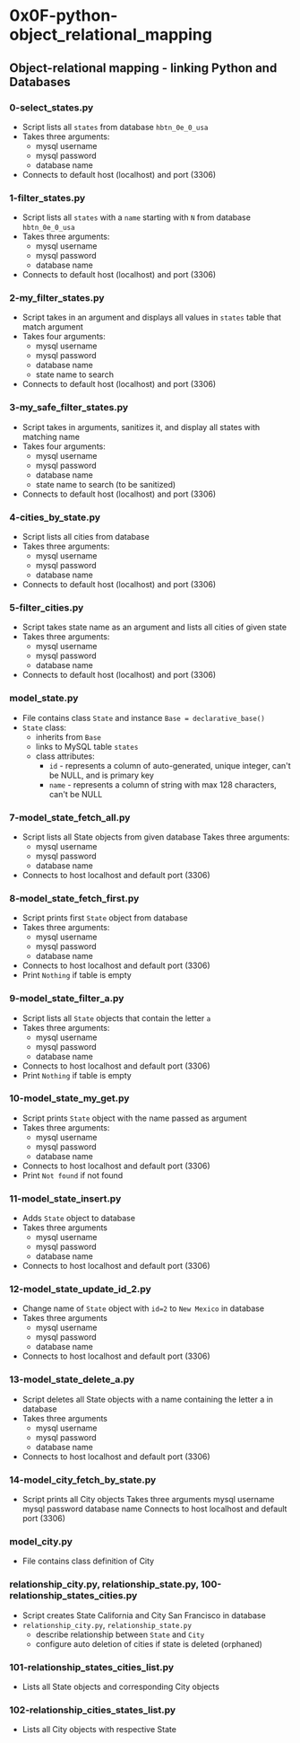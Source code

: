 # 0x0F-python-object_relational_mapping

## Object-relational mapping - linking Python and Databases
### 0-select_states.py
* Script lists all `states` from database `hbtn_0e_0_usa`
* Takes three arguments:
  * mysql username
  * mysql password
  * database name
* Connects to default host (localhost) and port (3306)

### 1-filter_states.py
* Script lists all `states` with a `name` starting with `N` from database `hbtn_0e_0_usa`
* Takes three arguments:
  * mysql username
  * mysql password
  * database name
* Connects to default host (localhost) and port (3306)

### 2-my_filter_states.py
* Script takes in an argument and displays all values in `states` table that match argument
* Takes four arguments:
  * mysql username
  * mysql password
  * database name
  * state name to search
* Connects to default host (localhost) and port (3306)

### 3-my_safe_filter_states.py
* Script takes in arguments, sanitizes it, and display all states with matching name
* Takes four arguments:
  * mysql username
  * mysql password
  * database name
  * state name to search (to be sanitized) 
* Connects to default host (localhost) and port (3306)

### 4-cities_by_state.py
* Script lists all cities from database
* Takes three arguments:
  * mysql username
  * mysql password
  * database name
* Connects to default host (localhost) and port (3306)

### 5-filter_cities.py
* Script takes state name as an argument and lists all cities of given state
* Takes three arguments:
  * mysql username
  * mysql password
  * database name
* Connects to default host (localhost) and port (3306)

### model_state.py
* File contains class `State` and instance `Base = declarative_base()`
* `State` class:
  * inherits from `Base`
  * links to MySQL table `states`
  * class attributes:
    * `id` - represents a column of auto-generated, unique integer, can't be NULL, and is primary key
    * `name` - represents a column of string with max 128 characters, can't be NULL

### 7-model_state_fetch_all.py
* Script lists all State objects from given database
Takes three arguments:
  * mysql username
  * mysql password
  * database name
* Connects to host localhost and default port (3306)

### 8-model_state_fetch_first.py
* Script prints first `State` object from database
* Takes three arguments:
  * mysql username
  * mysql password
  * database name
* Connects to host localhost and default port (3306)
* Print `Nothing` if table is empty

### 9-model_state_filter_a.py
* Script lists all `State` objects that contain the letter `a`
* Takes three arguments:
  * mysql username
  * mysql password
  * database name
* Connects to host localhost and default port (3306)
* Print `Nothing` if table is empty

### 10-model_state_my_get.py
* Script prints `State` object with the name passed as argument
* Takes three arguments:
  * mysql username
  * mysql password
  * database name
* Connects to host localhost and default port (3306)
* Print `Not found` if not found

### 11-model_state_insert.py
* Adds `State` object to database
* Takes three arguments
  * mysql username
  * mysql password
  * database name
* Connects to host localhost and default port (3306)

### 12-model_state_update_id_2.py
* Change name of `State` object with `id=2` to `New Mexico` in database
* Takes three arguments
  * mysql username
  * mysql password
  * database name
* Connects to host localhost and default port (3306)

### 13-model_state_delete_a.py
* Script deletes all State objects with a name containing the letter a in database
* Takes three arguments
  * mysql username
  * mysql password
  * database name
* Connects to host localhost and default port (3306)

### 14-model_city_fetch_by_state.py
* Script prints all City objects
Takes three arguments
    mysql username
    mysql password
    database name
Connects to host localhost and default port (3306)

### model_city.py
* File contains class definition of City

### relationship_city.py, relationship_state.py, 100-relationship_states_cities.py
* Script creates State California and City San Francisco in database
* `relationship_city.py`, `relationship_state.py`
  * describe relationship between `State` and `City`
  * configure auto deletion of cities if state is deleted (orphaned)

### 101-relationship_states_cities_list.py
* Lists all State objects and corresponding City objects

### 102-relationship_cities_states_list.py
* Lists all City objects with respective State

